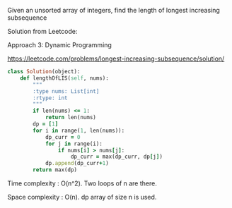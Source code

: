 Given an unsorted array of integers, find the length of longest increasing subsequence

Solution from Leetcode:

Approach 3: Dynamic Programming

https://leetcode.com/problems/longest-increasing-subsequence/solution/

```ruby
class Solution(object):
    def lengthOfLIS(self, nums):
        """
        :type nums: List[int]
        :rtype: int
        """
        if len(nums) <= 1:
            return len(nums)
        dp = [1]
        for i in range(1, len(nums)):
            dp_curr = 0
            for j in range(i):
                if nums[i] > nums[j]:
                    dp_curr = max(dp_curr, dp[j])
            dp.append(dp_curr+1)
        return max(dp)
```

Time complexity : O(n^2). Two loops of n are there.

Space complexity : O(n). dp array of size n is used.
